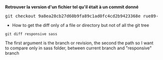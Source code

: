 **Retrouver la version d'un fichier tel qu'il était à un commit donné**

<pre>
git checkout 9a8ea28cb27d60b9fa89c1ad0fc4cd2b9423368e rue89-page-header-autopromo.tpl.php
</pre>


* How to get the diff only of a file or directory but not of all the git tree   
````
git diff responsive sass
````   
The first argument is the branch or revision, the second the path so I want to compare only in sass folder, between current branch and "responsive" branch